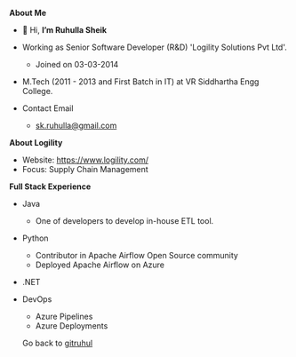 **About Me**

   - 👋 Hi, **I’m Ruhulla Sheik**

* Working as Senior Software Developer (R&D) 'Logility Solutions Pvt Ltd'.

    - Joined on 03-03-2014

* M.Tech (2011 - 2013 and First Batch in IT) at VR Siddhartha Engg College.

* Contact Email

    - sk.ruhulla@gmail.com

**About Logility**

* Website: https://www.logility.com/
* Focus: Supply Chain Management

**Full Stack Experience**

* Java
   * One of developers to develop in-house ETL tool.
* Python
   * Contributor in Apache Airflow Open Source community
   * Deployed Apache Airflow on Azure
* .NET
* DevOps

  * Azure Pipelines
  * Azure Deployments
 
  Go back to <a href="https://github.com/gitruhul"> gitruhul </a>
